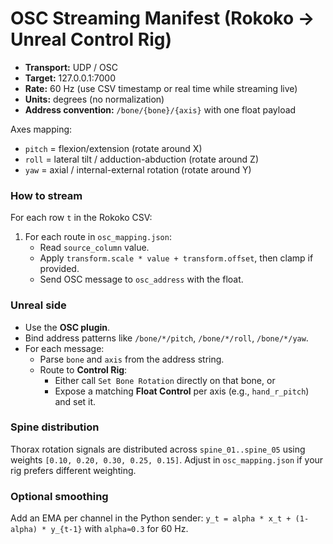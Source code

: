 
# OSC Streaming Manifest (Rokoko → Unreal Control Rig)

- **Transport:** UDP / OSC
- **Target:** 127.0.0.1:7000
- **Rate:** 60 Hz (use CSV timestamp or real time while streaming live)
- **Units:** degrees (no normalization)
- **Address convention:** `/bone/{bone}/{axis}` with one float payload

Axes mapping:
- `pitch` = flexion/extension (rotate around X)
- `roll`  = lateral tilt / adduction-abduction (rotate around Z)
- `yaw`   = axial / internal-external rotation (rotate around Y)

### How to stream
For each row `t` in the Rokoko CSV:
1. For each route in `osc_mapping.json`:
   - Read `source_column` value.
   - Apply `transform.scale * value + transform.offset`, then clamp if provided.
   - Send OSC message to `osc_address` with the float.

### Unreal side
- Use the **OSC plugin**.
- Bind address patterns like `/bone/*/pitch`, `/bone/*/roll`, `/bone/*/yaw`.
- For each message:
  - Parse `bone` and `axis` from the address string.
  - Route to **Control Rig**:
    - Either call `Set Bone Rotation` directly on that bone, or
    - Expose a matching **Float Control** per axis (e.g., `hand_r_pitch`) and set it.

### Spine distribution
Thorax rotation signals are distributed across `spine_01..spine_05` using weights `[0.10, 0.20, 0.30, 0.25, 0.15]`. Adjust in `osc_mapping.json` if your rig prefers different weighting.

### Optional smoothing
Add an EMA per channel in the Python sender:
`y_t = alpha * x_t + (1-alpha) * y_{t-1}` with `alpha≈0.3` for 60 Hz.

